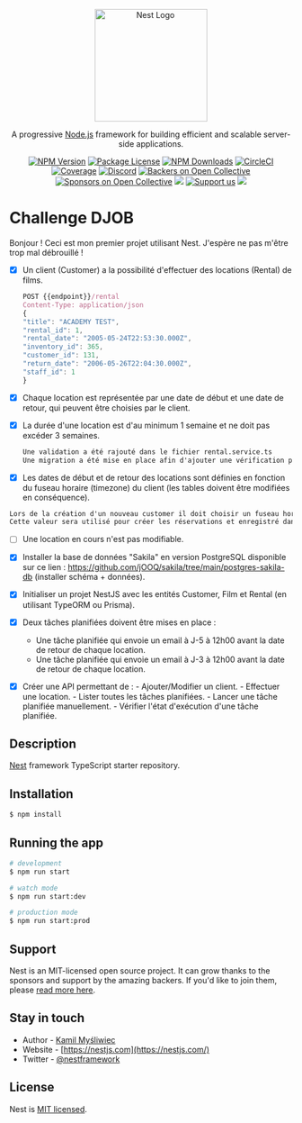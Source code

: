 <p align="center">
  <a href="http://nestjs.com/" target="blank"><img src="https://nestjs.com/img/logo-small.svg" width="200" alt="Nest Logo" /></a>
</p>

[circleci-image]: https://img.shields.io/circleci/build/github/nestjs/nest/master?token=abc123def456
[circleci-url]: https://circleci.com/gh/nestjs/nest

  <p align="center">A progressive <a href="http://nodejs.org" target="_blank">Node.js</a> framework for building efficient and scalable server-side applications.</p>
    <p align="center">
<a href="https://www.npmjs.com/~nestjscore" target="_blank"><img src="https://img.shields.io/npm/v/@nestjs/core.svg" alt="NPM Version" /></a>
<a href="https://www.npmjs.com/~nestjscore" target="_blank"><img src="https://img.shields.io/npm/l/@nestjs/core.svg" alt="Package License" /></a>
<a href="https://www.npmjs.com/~nestjscore" target="_blank"><img src="https://img.shields.io/npm/dm/@nestjs/common.svg" alt="NPM Downloads" /></a>
<a href="https://circleci.com/gh/nestjs/nest" target="_blank"><img src="https://img.shields.io/circleci/build/github/nestjs/nest/master" alt="CircleCI" /></a>
<a href="https://coveralls.io/github/nestjs/nest?branch=master" target="_blank"><img src="https://coveralls.io/repos/github/nestjs/nest/badge.svg?branch=master#9" alt="Coverage" /></a>
<a href="https://discord.gg/G7Qnnhy" target="_blank"><img src="https://img.shields.io/badge/discord-online-brightgreen.svg" alt="Discord"/></a>
<a href="https://opencollective.com/nest#backer" target="_blank"><img src="https://opencollective.com/nest/backers/badge.svg" alt="Backers on Open Collective" /></a>
<a href="https://opencollective.com/nest#sponsor" target="_blank"><img src="https://opencollective.com/nest/sponsors/badge.svg" alt="Sponsors on Open Collective" /></a>
  <a href="https://paypal.me/kamilmysliwiec" target="_blank"><img src="https://img.shields.io/badge/Donate-PayPal-ff3f59.svg"/></a>
    <a href="https://opencollective.com/nest#sponsor"  target="_blank"><img src="https://img.shields.io/badge/Support%20us-Open%20Collective-41B883.svg" alt="Support us"></a>
  <a href="https://twitter.com/nestframework" target="_blank"><img src="https://img.shields.io/twitter/follow/nestframework.svg?style=social&label=Follow"></a>
</p>
  <!--[![Backers on Open Collective](https://opencollective.com/nest/backers/badge.svg)](https://opencollective.com/nest#backer)
  [![Sponsors on Open Collective](https://opencollective.com/nest/sponsors/badge.svg)](https://opencollective.com/nest#sponsor)-->

# Challenge DJOB

Bonjour !
Ceci est mon premier projet utilisant Nest.
J'espère ne pas m'être trop mal débrouillé !

- [x] Un client (Customer) a la possibilité d'effectuer des locations (Rental) de films.

  ```js
  POST {{endpoint}}/rental
  Content-Type: application/json
  {
  "title": "ACADEMY TEST",
  "rental_id": 1,
  "rental_date": "2005-05-24T22:53:30.000Z",
  "inventory_id": 365,
  "customer_id": 131,
  "return_date": "2006-05-26T22:04:30.000Z",
  "staff_id": 1
  }
  ```

- [x] Chaque location est représentée par une date de début et une date de retour, qui peuvent être choisies par le client.
- [x] La durée d'une location est d'au minimum 1 semaine et ne doit pas excéder 3 semaines.

  ```md
  Une validation a été rajouté dans le fichier rental.service.ts
  Une migration a été mise en place afin d'ajouter une vérification pour toutes les nouvelles locations
  ```

- [x] Les dates de début et de retour des locations sont définies en fonction du fuseau horaire (timezone) du client (les tables doivent être modifiées en conséquence).

```md
Lors de la création d'un nouveau customer il doit choisir un fuseau horaire qui sera enregistré dans une nouvelle colonne de la table customer (par défaut ce sera Paris).
Cette valeur sera utilisé pour créer les réservations et enregistré dans la bdd
```

- [ ] Une location en cours n'est pas modifiable.

- [x] Installer la base de données "Sakila" en version PostgreSQL disponible sur ce lien : https://github.com/jOOQ/sakila/tree/main/postgres-sakila-db (installer schéma + données).
- [x] Initialiser un projet NestJS avec les entités Customer, Film et Rental (en utilisant TypeORM ou Prisma).
- [x] Deux tâches planifiées doivent être mises en place :
  - Une tâche planifiée qui envoie un email à J-5 à 12h00 avant la date de retour de chaque location.
  - Une tâche planifiée qui envoie un email à J-3 à 12h00 avant la date de retour de chaque location.
- [x] Créer une API permettant de : - Ajouter/Modifier un client. - Effectuer une location. - Lister toutes les tâches planifiées. - Lancer une tâche planifiée manuellement. - Vérifier l'état d'exécution d'une tâche planifiée.

## Description

[Nest](https://github.com/nestjs/nest) framework TypeScript starter repository.

## Installation

```bash
$ npm install
```

## Running the app

```bash
# development
$ npm run start

# watch mode
$ npm run start:dev

# production mode
$ npm run start:prod
```

## Support

Nest is an MIT-licensed open source project. It can grow thanks to the sponsors and support by the amazing backers. If you'd like to join them, please [read more here](https://docs.nestjs.com/support).

## Stay in touch

- Author - [Kamil Myśliwiec](https://kamilmysliwiec.com)
- Website - [https://nestjs.com](https://nestjs.com/)
- Twitter - [@nestframework](https://twitter.com/nestframework)

## License

Nest is [MIT licensed](LICENSE).
